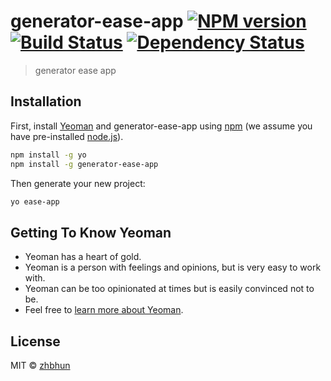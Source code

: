 # generator-ease-app [![NPM version][npm-image]][npm-url] [![Build Status][travis-image]][travis-url] [![Dependency Status][daviddm-image]][daviddm-url]
> generator ease app

## Installation

First, install [Yeoman](http://yeoman.io) and generator-ease-app using [npm](https://www.npmjs.com/) (we assume you have pre-installed [node.js](https://nodejs.org/)).

```bash
npm install -g yo
npm install -g generator-ease-app
```

Then generate your new project:

```bash
yo ease-app
```

## Getting To Know Yeoman

 * Yeoman has a heart of gold.
 * Yeoman is a person with feelings and opinions, but is very easy to work with.
 * Yeoman can be too opinionated at times but is easily convinced not to be.
 * Feel free to [learn more about Yeoman](http://yeoman.io/).

## License

MIT © [zhbhun](https://github.com/zhbhun/generator-ease)


[npm-image]: https://badge.fury.io/js/generator-ease-app.svg
[npm-url]: https://npmjs.org/package/generator-ease-app
[travis-image]: https://travis-ci.org/zhbhun/generator-ease-app.svg?branch=master
[travis-url]: https://travis-ci.org/zhbhun/generator-ease-app
[daviddm-image]: https://david-dm.org/zhbhun/generator-ease-app.svg?theme=shields.io
[daviddm-url]: https://david-dm.org/zhbhun/generator-ease-app
